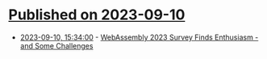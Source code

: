 # [Published on 2023-09-10](index.md)

* [2023-09-10, 15:34:00](https://developers.slashdot.org/story/23/09/10/0653235/webassembly-2023-survey-finds-enthusiasm---and-some-challenges?utm_source=rss1.0mainlinkanon&utm_medium=feed) - [WebAssembly 2023 Survey Finds Enthusiasm - and Some Challenges](https://developers.slashdot.org/story/23/09/10/0653235/webassembly-2023-survey-finds-enthusiasm---and-some-challenges?utm_source=rss1.0mainlinkanon&utm_medium=feed)
